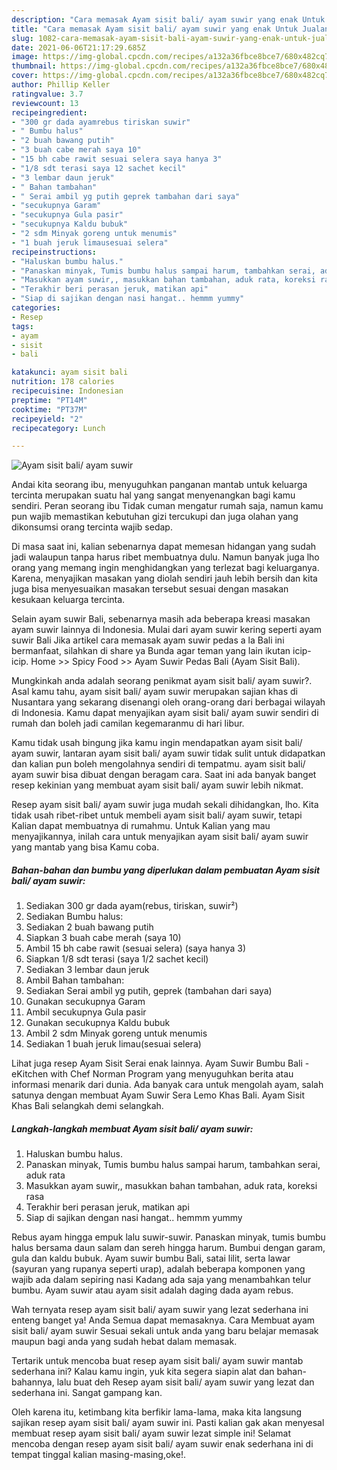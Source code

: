 ```yaml
---
description: "Cara memasak Ayam sisit bali/ ayam suwir yang enak Untuk Jualan"
title: "Cara memasak Ayam sisit bali/ ayam suwir yang enak Untuk Jualan"
slug: 1082-cara-memasak-ayam-sisit-bali-ayam-suwir-yang-enak-untuk-jualan
date: 2021-06-06T21:17:29.685Z
image: https://img-global.cpcdn.com/recipes/a132a36fbce8bce7/680x482cq70/ayam-sisit-bali-ayam-suwir-foto-resep-utama.jpg
thumbnail: https://img-global.cpcdn.com/recipes/a132a36fbce8bce7/680x482cq70/ayam-sisit-bali-ayam-suwir-foto-resep-utama.jpg
cover: https://img-global.cpcdn.com/recipes/a132a36fbce8bce7/680x482cq70/ayam-sisit-bali-ayam-suwir-foto-resep-utama.jpg
author: Phillip Keller
ratingvalue: 3.7
reviewcount: 13
recipeingredient:
- "300 gr dada ayamrebus tiriskan suwir"
- " Bumbu halus"
- "2 buah bawang putih"
- "3 buah cabe merah saya 10"
- "15 bh cabe rawit sesuai selera saya hanya 3"
- "1/8 sdt terasi saya 12 sachet kecil"
- "3 lembar daun jeruk"
- " Bahan tambahan"
- " Serai ambil yg putih geprek tambahan dari saya"
- "secukupnya Garam"
- "secukupnya Gula pasir"
- "secukupnya Kaldu bubuk"
- "2 sdm Minyak goreng untuk menumis"
- "1 buah jeruk limausesuai selera"
recipeinstructions:
- "Haluskan bumbu halus."
- "Panaskan minyak, Tumis bumbu halus sampai harum, tambahkan serai, aduk rata"
- "Masukkan ayam suwir,, masukkan bahan tambahan, aduk rata, koreksi rasa"
- "Terakhir beri perasan jeruk, matikan api"
- "Siap di sajikan dengan nasi hangat.. hemmm yummy"
categories:
- Resep
tags:
- ayam
- sisit
- bali

katakunci: ayam sisit bali 
nutrition: 178 calories
recipecuisine: Indonesian
preptime: "PT14M"
cooktime: "PT37M"
recipeyield: "2"
recipecategory: Lunch

---
```



![Ayam sisit bali/ ayam suwir](https://img-global.cpcdn.com/recipes/a132a36fbce8bce7/680x482cq70/ayam-sisit-bali-ayam-suwir-foto-resep-utama.jpg)

Andai kita seorang ibu, menyuguhkan panganan mantab untuk keluarga tercinta merupakan suatu hal yang sangat menyenangkan bagi kamu sendiri. Peran seorang ibu Tidak cuman mengatur rumah saja, namun kamu pun wajib memastikan kebutuhan gizi tercukupi dan juga olahan yang dikonsumsi orang tercinta wajib sedap.

Di masa  saat ini, kalian sebenarnya dapat memesan hidangan yang sudah jadi walaupun tanpa harus ribet membuatnya dulu. Namun banyak juga lho orang yang memang ingin menghidangkan yang terlezat bagi keluarganya. Karena, menyajikan masakan yang diolah sendiri jauh lebih bersih dan kita juga bisa menyesuaikan masakan tersebut sesuai dengan masakan kesukaan keluarga tercinta. 

Selain ayam suwir Bali, sebenarnya masih ada beberapa kreasi masakan ayam suwir lainnya di Indonesia. Mulai dari ayam suwir kering seperti ayam suwir Bali Jika artikel cara memasak ayam suwir pedas a la Bali ini bermanfaat, silahkan di share ya Bunda agar teman yang lain ikutan icip-icip. Home &gt;&gt; Spicy Food &gt;&gt; Ayam Suwir Pedas Bali (Ayam Sisit Bali).

Mungkinkah anda adalah seorang penikmat ayam sisit bali/ ayam suwir?. Asal kamu tahu, ayam sisit bali/ ayam suwir merupakan sajian khas di Nusantara yang sekarang disenangi oleh orang-orang dari berbagai wilayah di Indonesia. Kamu dapat menyajikan ayam sisit bali/ ayam suwir sendiri di rumah dan boleh jadi camilan kegemaranmu di hari libur.

Kamu tidak usah bingung jika kamu ingin mendapatkan ayam sisit bali/ ayam suwir, lantaran ayam sisit bali/ ayam suwir tidak sulit untuk didapatkan dan kalian pun boleh mengolahnya sendiri di tempatmu. ayam sisit bali/ ayam suwir bisa dibuat dengan beragam cara. Saat ini ada banyak banget resep kekinian yang membuat ayam sisit bali/ ayam suwir lebih nikmat.

Resep ayam sisit bali/ ayam suwir juga mudah sekali dihidangkan, lho. Kita tidak usah ribet-ribet untuk membeli ayam sisit bali/ ayam suwir, tetapi Kalian dapat membuatnya di rumahmu. Untuk Kalian yang mau menyajikannya, inilah cara untuk menyajikan ayam sisit bali/ ayam suwir yang mantab yang bisa Kamu coba.

<!--inarticleads1-->

##### Bahan-bahan dan bumbu yang diperlukan dalam pembuatan Ayam sisit bali/ ayam suwir:

1. Sediakan 300 gr dada ayam(rebus, tiriskan, suwir²)
1. Sediakan  Bumbu halus:
1. Sediakan 2 buah bawang putih
1. Siapkan 3 buah cabe merah (saya 10)
1. Ambil 15 bh cabe rawit (sesuai selera) (saya hanya 3)
1. Siapkan 1/8 sdt terasi (saya 1/2 sachet kecil)
1. Sediakan 3 lembar daun jeruk
1. Ambil  Bahan tambahan:
1. Sediakan  Serai ambil yg putih, geprek (tambahan dari saya)
1. Gunakan secukupnya Garam
1. Ambil secukupnya Gula pasir
1. Gunakan secukupnya Kaldu bubuk
1. Ambil 2 sdm Minyak goreng untuk menumis
1. Sediakan 1 buah jeruk limau(sesuai selera)


Lihat juga resep Ayam Sisit Serai enak lainnya. Ayam Suwir Bumbu Bali - eKitchen with Chef Norman Program yang menyuguhkan berita atau informasi menarik dari dunia. Ada banyak cara untuk mengolah ayam, salah satunya dengan membuat Ayam Suwir Sera Lemo Khas Bali. Ayam Sisit Khas Bali selangkah demi selangkah. 

<!--inarticleads2-->

##### Langkah-langkah membuat Ayam sisit bali/ ayam suwir:

1. Haluskan bumbu halus.
1. Panaskan minyak, Tumis bumbu halus sampai harum, tambahkan serai, aduk rata
1. Masukkan ayam suwir,, masukkan bahan tambahan, aduk rata, koreksi rasa
1. Terakhir beri perasan jeruk, matikan api
1. Siap di sajikan dengan nasi hangat.. hemmm yummy


Rebus ayam hingga empuk lalu suwir-suwir. Panaskan minyak, tumis bumbu halus bersama daun salam dan sereh hingga harum. Bumbui dengan garam, gula dan kaldu bubuk. Ayam suwir bumbu Bali, satai lilit, serta lawar (sayuran yang rupanya seperti urap), adalah beberapa komponen yang wajib ada dalam sepiring nasi Kadang ada saja yang menambahkan telur bumbu. Ayam suwir atau ayam sisit adalah daging dada ayam rebus. 

Wah ternyata resep ayam sisit bali/ ayam suwir yang lezat sederhana ini enteng banget ya! Anda Semua dapat memasaknya. Cara Membuat ayam sisit bali/ ayam suwir Sesuai sekali untuk anda yang baru belajar memasak maupun bagi anda yang sudah hebat dalam memasak.

Tertarik untuk mencoba buat resep ayam sisit bali/ ayam suwir mantab sederhana ini? Kalau kamu ingin, yuk kita segera siapin alat dan bahan-bahannya, lalu buat deh Resep ayam sisit bali/ ayam suwir yang lezat dan sederhana ini. Sangat gampang kan. 

Oleh karena itu, ketimbang kita berfikir lama-lama, maka kita langsung sajikan resep ayam sisit bali/ ayam suwir ini. Pasti kalian gak akan menyesal membuat resep ayam sisit bali/ ayam suwir lezat simple ini! Selamat mencoba dengan resep ayam sisit bali/ ayam suwir enak sederhana ini di tempat tinggal kalian masing-masing,oke!.

